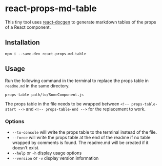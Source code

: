# react-props-md-table
This tiny tool uses [react-docgen][] to generate markdown tables of the props of a React component.

[react-docgen]: https://github.com/reactjs/react-docgen

## Installation
```
npm i --save-dev react-props-md-table
```

## Usage
Run the following command in the terminal to replace the props table in `readme.md` in the same directory.
```
props-table path/to/SomeComponent.js
```

The props table in the file needs to be wrapped between `<!-- props-table-start -->` and `<!-- props-table-end -->` for the replacement to work.

### Options

* `--to-console` will write the props table to the terminal instead of the file.
* `--force` will write the props table at the end of the readme if no table wrapped by comments is found. The readme.md will be created if it doesn't exist.
* `--help` or `-h` display usage options
* `--version` or `-v` display version information
